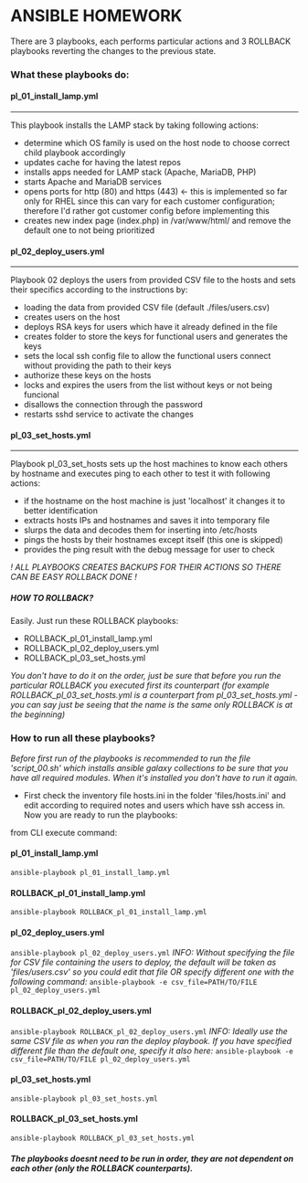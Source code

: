 # ANSIBLE HOMEWORK

There are 3 playbooks, each performs particular actions and 3 ROLLBACK playbooks reverting the changes to the previous state.

### What these playbooks do:

#### pl_01_install_lamp.yml
-----------------------------
This playbook installs the LAMP stack by taking following actions:
- determine which OS family is used on the host node to choose correct child playbook accordingly
- updates cache for having the latest repos
- installs apps needed for LAMP stack (Apache, MariaDB, PHP)
- starts Apache and MariaDB services
- opens ports for http (80) and https (443)  <- this is implemented so far only for RHEL since this can vary for each customer configuration; therefore I'd rather got customer config before implementing this
- creates new index page (index.php) in /var/www/html/ and remove the default one to not being prioritized

#### pl_02_deploy_users.yml
-----------------------------
Playbook 02 deploys the users from provided CSV file to the hosts and sets their specifics according to the instructions by:
- loading the data from provided CSV file (default ./files/users.csv)
- creates users on the host
- deploys RSA keys for users which have it already defined in the file
- creates folder to store the keys for functional users and generates the keys
- sets the local ssh config file to allow the functional users connect without providing the path to their keys
- authorize these keys on the hosts
- locks and expires the users from the list without keys or not being funcional
- disallows the connection through the password
- restarts sshd service to activate the changes

#### pl_03_set_hosts.yml 
-----------------------------
Playbook pl_03_set_hosts sets up the host machines to know each others by hostname and executes ping to each other to test it with following actions:
- if the hostname on the host machine is just 'localhost' it changes it to better identification
- extracts hosts IPs and hostnames and saves it into temporary file
- slurps the data and decodes them for inserting into /etc/hosts
- pings the hosts by their hostnames except itself (this one is skipped)
- provides the ping result with the debug message for user to check

*! ALL PLAYBOOKS CREATES BACKUPS FOR THEIR ACTIONS SO THERE CAN BE EASY ROLLBACK DONE !*

##### HOW TO ROLLBACK?
Easily. Just run these ROLLBACK playbooks:
- ROLLBACK_pl_01_install_lamp.yml
- ROLLBACK_pl_02_deploy_users.yml
- ROLLBACK_pl_03_set_hosts.yml

*You don't have to do it on the order, just be sure that before you run the particular ROLLBACK you executed first its counterpart (for example ROLLBACK_pl_03_set_hosts.yml is a counterpart from pl_03_set_hosts.yml - you can say just be seeing that the name is the same only ROLLBACK is at the beginning)*

### How to run all these playbooks?
*Before first run of the playbooks is recommended to run the file 'script_00.sh' which installs ansible galaxy collections to be sure that you have all required modules. When it's installed you don't have to run it again.*

- First check the inventory file hosts.ini in the folder 'files/hosts.ini' and edit according to required notes and users which have ssh access in.
Now you are ready to run the playbooks:

from CLI execute command:

#### pl_01_install_lamp.yml
`ansible-playbook pl_01_install_lamp.yml`

#### ROLLBACK_pl_01_install_lamp.yml
`ansible-playbook ROLLBACK_pl_01_install_lamp.yml`

#### pl_02_deploy_users.yml
`ansible-playbook pl_02_deploy_users.yml`
*INFO: Without specifying the file for CSV file containing the users to deploy, the default will be taken as 'files/users.csv' so you could edit that file OR specify different one with the following command:*
`ansible-playbook -e csv_file=PATH/TO/FILE pl_02_deploy_users.yml`

#### ROLLBACK_pl_02_deploy_users.yml
`ansible-playbook ROLLBACK_pl_02_deploy_users.yml`
*INFO: Ideally use the same CSV file as when you ran the deploy playbook. If you have specified different file than the default one, specify it also here:*
`ansible-playbook -e csv_file=PATH/TO/FILE pl_02_deploy_users.yml` 

#### pl_03_set_hosts.yml
`ansible-playbook pl_03_set_hosts.yml`

#### ROLLBACK_pl_03_set_hosts.yml
`ansible-playbook ROLLBACK_pl_03_set_hosts.yml`


##### The playbooks doesnt need to be run in order, they are not dependent on each other (only the ROLLBACK counterparts).
